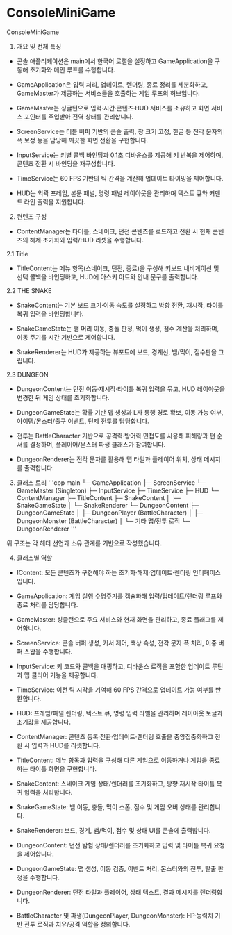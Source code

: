 # ConsoleMiniGame
ConsoleMiniGame

1. 개요 및 전체 특징
- 콘솔 애플리케이션은 main에서 한국어 로캘을 설정하고 GameApplication을 구동해 초기화와 메인 루프를 수행합니다.

- GameApplication은 입력 처리, 업데이트, 렌더링, 종료 정리를 세분화하고, GameMaster가 제공하는 서비스들을 호출하는 게임 루프의 허브입니다.

- GameMaster는 싱글턴으로 입력·시간·콘텐츠·HUD 서비스를 소유하고 화면 서비스 포인터를 주입받아 전역 상태를 관리합니다.

- ScreenService는 더블 버퍼 기반의 콘솔 출력, 창 크기 고정, 한글 등 전각 문자의 폭 보정 등을 담당해 깨끗한 화면 전환을 구현합니다.

- InputService는 키별 콜백 바인딩과 0.1초 디바운스를 제공해 키 반복을 제어하며, 콘텐츠 전환 시 바인딩을 재구성합니다.

- TimeService는 60 FPS 기반의 틱 간격을 계산해 업데이트 타이밍을 제어합니다.

- HUD는 외곽 프레임, 본문 패널, 명령 패널 레이아웃을 관리하며 텍스트 큐와 커맨드 라인 출력을 지원합니다.



2. 컨텐츠 구성
- ContentManager는 타이틀, 스네이크, 던전 콘텐츠를 로드하고 전환 시 현재 콘텐츠의 해제·초기화와 입력/HUD 리셋을 수행합니다.


2.1 Title
- TitleContent는 메뉴 항목(스네이크, 던전, 종료)을 구성해 키보드 내비게이션 및 선택 콜백을 바인딩하고, HUD에 아스키 아트와 안내 문구를 출력합니다.


2.2 THE SNAKE
-  SnakeContent는 기본 보드 크기·이동 속도를 설정하고 방향 전환, 재시작, 타이틀 복귀 입력을 바인딩합니다.

-  SnakeGameState는 뱀 머리 이동, 충돌 판정, 먹이 생성, 점수 계산을 처리하며, 이동 주기를 시간 기반으로 제어합니다.

-  SnakeRenderer는 HUD가 제공하는 뷰포트에 보드, 경계선, 뱀/먹이, 점수판을 그립니다.


2.3 DUNGEON
- DungeonContent는 던전 이동·재시작·타이틀 복귀 입력을 묶고, HUD 레이아웃을 변경한 뒤 게임 상태를 초기화합니다.

- DungeonGameState는 확률 기반 맵 생성과 L자 통행 경로 확보, 이동 가능 여부, 아이템/몬스터/출구 이벤트, 턴제 전투를 담당합니다.

- 전투는 BattleCharacter 기반으로 공격력·방어력·민첩도를 사용해 피해량과 턴 순서를 결정하며, 플레이어/몬스터 파생 클래스가 참여합니다.

- DungeonRenderer는 전각 문자를 활용해 맵 타일과 플레이어 위치, 상태 메시지를 출력합니다.



3. 클래스 트리
'''cpp
main
└─ GameApplication
   ├─ ScreenService
   └─ GameMaster (Singleton)
      ├─ InputService
      ├─ TimeService
      ├─ HUD
      └─ ContentManager
         ├─ TitleContent
         ├─ SnakeContent
         │  ├─ SnakeGameState
         │  └─ SnakeRenderer
         └─ DungeonContent
            ├─ DungeonGameState
            │  ├─ DungeonPlayer (BattleCharacter)
            │  ├─ DungeonMonster (BattleCharacter)
            │  └─ 기타 맵/전투 로직
            └─ DungeonRenderer
'''

위 구조는 각 헤더 선언과 소유 관계를 기반으로 작성했습니다.



4. 클래스별 역할
- IContent: 모든 콘텐츠가 구현해야 하는 초기화·해제·업데이트·렌더링 인터페이스입니다.

- GameApplication: 게임 실행 수명주기를 캡슐화해 입력/업데이트/렌더링 루프와 종료 처리를 담당합니다.

- GameMaster: 싱글턴으로 주요 서비스와 현재 화면을 관리하고, 종료 플래그를 제어합니다.

- ScreenService: 콘솔 버퍼 생성, 커서 제어, 색상 속성, 전각 문자 폭 처리, 이중 버퍼 스왑을 수행합니다.

- InputService: 키 코드와 콜백을 매핑하고, 디바운스 로직을 포함한 업데이트 루틴과 맵 클리어 기능을 제공합니다.

- TimeService: 이전 틱 시각을 기억해 60 FPS 간격으로 업데이트 가능 여부를 반환합니다.

- HUD: 프레임/패널 렌더링, 텍스트 큐, 명령 입력 라벨을 관리하며 레이아웃 토글과 초기값을 제공합니다.

- ContentManager: 콘텐츠 등록·전환·업데이트·렌더링 호출을 중앙집중화하고 전환 시 입력과 HUD를 리셋합니다.

- TitleContent: 메뉴 항목과 입력을 구성해 다른 게임으로 이동하거나 게임을 종료하는 타이틀 화면을 구현합니다.

- SnakeContent: 스네이크 게임 상태/렌더러를 초기화하고, 방향·재시작·타이틀 복귀 입력을 처리합니다.

- SnakeGameState: 뱀 이동, 충돌, 먹이 스폰, 점수 및 게임 오버 상태를 관리합니다.

- SnakeRenderer: 보드, 경계, 뱀/먹이, 점수 및 상태 UI를 콘솔에 출력합니다.

- DungeonContent: 던전 탐험 상태/렌더러를 초기화하고 입력 및 타이틀 복귀 요청을 제어합니다.

- DungeonGameState: 맵 생성, 이동 검증, 이벤트 처리, 몬스터와의 전투, 탈출 판정을 수행합니다.

- DungeonRenderer: 던전 타일과 플레이어, 상태 텍스트, 결과 메시지를 렌더링합니다.

- BattleCharacter 및 파생(DungeonPlayer, DungeonMonster): HP·능력치 기반 전투 로직과 치유/공격 역할을 정의합니다.
